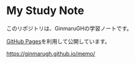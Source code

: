 # My Study Note

このリポジトリは、GinmaruGHの学習ノートです。

[GitHub Pages](https://pages.github.com/)を利用して公開しています。

<https://ginmarugh.github.io/memo/>
